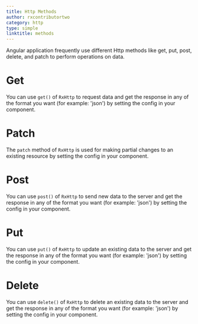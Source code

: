 ```yaml
---
title: Http Methods
author: rxcontributortwo
category: http
type: simple
linktitle: methods
---
```


<div class="title-bar"><p>Angular application frequently use different Http methods like get, put, post, delete, and patch to perform operations on data. </p></div>

# Get

You can use `get()` of `RxHttp` to request data and get the response in any of the format you want (for example: 'json') by setting the config in your component.

<div component="app-example-runner" ref-component="app-methods-get" title="Get" key="get"></div>

# Patch

The `patch` method of `RxHttp` is used for making partial changes to an existing resource by setting the config in your component.

<div component="app-example-runner" ref-component="app-methods-patch" title="Patch" key="patch"></div>

# Post

You can use `post()` of `RxHttp` to send new data to the server and get the response in any of the format you want (for example: 'json') by setting the config in your component.

<div component="app-example-runner" ref-component="app-methods-post" title="Post" key="post"></div>

# Put

You can use `put()` of `RxHttp` to update an existing data to the server and get the response in any of the format you want (for example: 'json') by setting the config in your component.

<div component="app-example-runner" ref-component="app-methods-put" title="Put" key="put"></div>

# Delete

You can use `delete()` of `RxHttp` to delete an existing data to the server and get the response in any of the format you want (for example: 'json') by setting the config in your component.

<div component="app-example-runner" ref-component="app-methods-delete" title="delete" key="delete"></div>